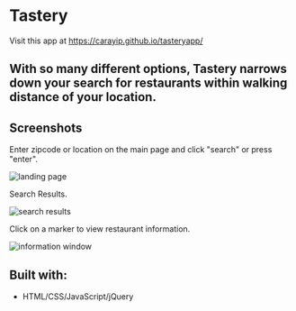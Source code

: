 # Tastery
Visit this app at https://carayip.github.io/tasteryapp/

## With so many different options, Tastery narrows down your search for restaurants within walking distance of your location.

## Screenshots

Enter zipcode or location on the main page and click "search" or press "enter".

![landing page](https://user-images.githubusercontent.com/38255134/41510496-a5fcec68-7233-11e8-96cc-04a73e93a2fe.png)

Search Results.

![search results](https://user-images.githubusercontent.com/38255134/41510497-a60bfa1e-7233-11e8-9501-f2e1a71d7ffb.png)

Click on a marker to view restaurant information.

![information window](https://user-images.githubusercontent.com/38255134/41510495-a5ee9be0-7233-11e8-9abd-2fe5e477fc3c.png)

## Built with:
* HTML/CSS/JavaScript/jQuery
